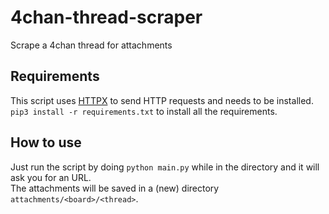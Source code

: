 # 4chan-thread-scraper
 Scrape a 4chan thread for attachments

## Requirements
This script uses [HTTPX](https://www.python-httpx.org/) to send HTTP requests and needs to be installed. <br>
`pip3 install -r requirements.txt` to install all the requirements.

## How to use
Just run the script by doing `python main.py` while in the directory and it will ask you for an URL. <br>
The attachments will be saved in a (new) directory `attachments/<board>/<thread>`.
